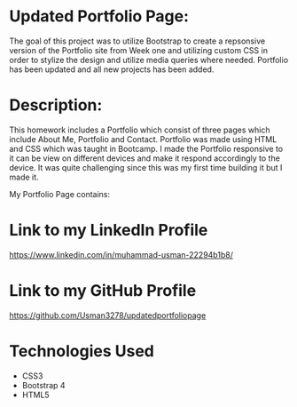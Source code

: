 # Updated Portfolio Page:

 The goal of this project was to utilize Bootstrap to create a repsonsive version of the Portfolio site from Week one and utilizing custom CSS in order to stylize the design and utilize media queries where needed. Portfolio has been updated and all new projects has been added. 

# Description:

This homework includes a Portfolio which consist of three pages which include About Me, Portfolio and Contact. Portfolio was made using HTML and CSS which was taught in Bootcamp. I made the Portfolio responsive to it can be view on different devices and make it respond accordingly to the device. It was quite challenging since this was my first time building it but I made it.

My Portfolio Page contains:

# Link to my LinkedIn Profile
https://www.linkedin.com/in/muhammad-usman-22294b1b8/

# Link to my GitHub Profile
https://github.com/Usman3278/updatedportfoliopage

# Technologies Used

* CSS3
* Bootstrap 4
* HTML5


